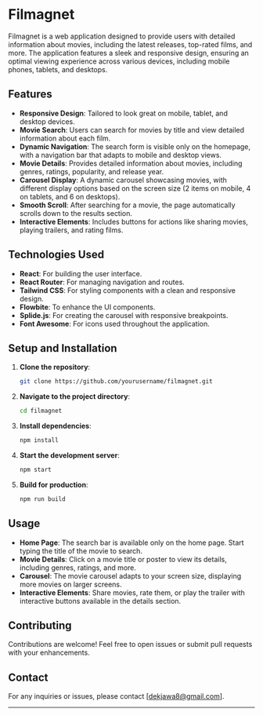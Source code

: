 # Filmagnet

Filmagnet is a web application designed to provide users with detailed information about movies, including the latest releases, top-rated films, and more. The application features a sleek and responsive design, ensuring an optimal viewing experience across various devices, including mobile phones, tablets, and desktops.

## Features

- **Responsive Design**: Tailored to look great on mobile, tablet, and desktop devices.
- **Movie Search**: Users can search for movies by title and view detailed information about each film.
- **Dynamic Navigation**: The search form is visible only on the homepage, with a navigation bar that adapts to mobile and desktop views.
- **Movie Details**: Provides detailed information about movies, including genres, ratings, popularity, and release year.
- **Carousel Display**: A dynamic carousel showcasing movies, with different display options based on the screen size (2 items on mobile, 4 on tablets, and 6 on desktops).
- **Smooth Scroll**: After searching for a movie, the page automatically scrolls down to the results section.
- **Interactive Elements**: Includes buttons for actions like sharing movies, playing trailers, and rating films.

## Technologies Used

- **React**: For building the user interface.
- **React Router**: For managing navigation and routes.
- **Tailwind CSS**: For styling components with a clean and responsive design.
- **Flowbite**: To enhance the UI components.
- **Splide.js**: For creating the carousel with responsive breakpoints.
- **Font Awesome**: For icons used throughout the application.

## Setup and Installation

1. **Clone the repository**:
   ```bash
   git clone https://github.com/yourusername/filmagnet.git
   ```
2. **Navigate to the project directory**:
   ```bash
   cd filmagnet
   ```
3. **Install dependencies**:
   ```bash
   npm install
   ```
4. **Start the development server**:
   ```bash
   npm start
   ```
5. **Build for production**:
   ```bash
   npm run build
   ```

## Usage

- **Home Page**: The search bar is available only on the home page. Start typing the title of the movie to search.
- **Movie Details**: Click on a movie title or poster to view its details, including genres, ratings, and more.
- **Carousel**: The movie carousel adapts to your screen size, displaying more movies on larger screens.
- **Interactive Elements**: Share movies, rate them, or play the trailer with interactive buttons available in the details section.

## Contributing

Contributions are welcome! Feel free to open issues or submit pull requests with your enhancements.

## Contact

For any inquiries or issues, please contact [dekjawa8@gmail.com].

---
